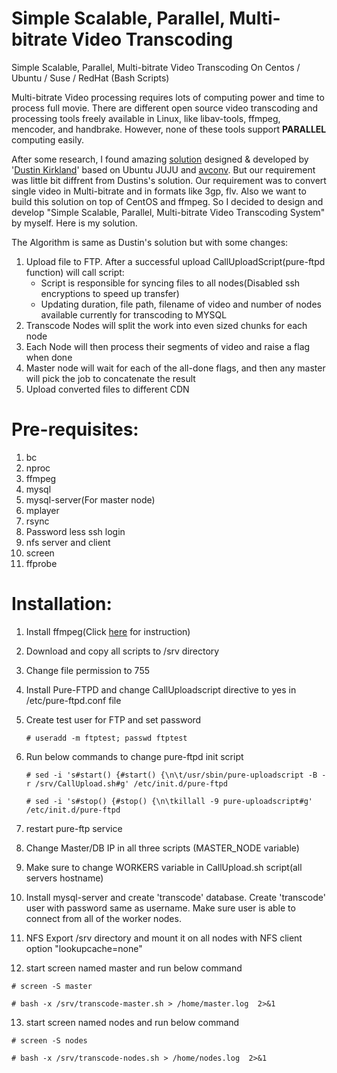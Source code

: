 # Simple Scalable, Parallel, Multi-bitrate Video Transcoding
Simple Scalable, Parallel, Multi-bitrate Video Transcoding On Centos / Ubuntu / Suse / RedHat (Bash Scripts)

Multi-bitrate Video processing requires lots of computing power and time to process full movie. There are different open source video transcoding and processing tools freely available in Linux, like libav-tools, ffmpeg, mencoder, and handbrake. However, none of these tools support **PARALLEL** computing easily.

After some research, I found amazing [solution](http://blog.dustinkirkland.com/2014/07/scalable-parallel-video-transcoding-on.html) designed & developed by '[Dustin Kirkland](http://blog.dustinkirkland.com/2014/07/scalable-parallel-video-transcoding-on.html)' based on Ubuntu JUJU and [avconv](https://libav.org/avconv.html). But our requirement was little bit diffrent from Dustins's solution. Our requirement was to convert single video in Multi-bitrate and in formats like 3gp, flv. Also we want to build this solution on top of CentOS and ffmpeg. So I decided to design and develop "Simple Scalable, Parallel, Multi-bitrate Video Transcoding System" by myself. Here is my solution.

The Algorithm is same as Dustin's solution but with some changes:

  1. Upload file to FTP. After a successful upload CallUploadScript(pure-ftpd function) will call script:
      - Script is responsible for syncing files to all nodes(Disabled ssh encryptions to speed up transfer)
      - Updating duration, file path, filename of video and number of nodes available currently for transcoding to MYSQL
  2. Transcode Nodes will split the work into even sized chunks for each node
  3. Each Node will then process their segments of video and raise a flag when done
  4. Master node will wait for each of the all-done flags, and then any master will pick the job to concatenate the result
  5. Upload converted files to different CDN

# Pre-requisites:
  1. bc
  2. nproc
  3. ffmpeg
  4. mysql
  5. mysql-server(For master node)
  6. mplayer
  7. rsync
  8. Password less ssh login
  9. nfs server and client
  10. screen
  11. ffprobe

# Installation:

1. Install ffmpeg(Click [here](http://wiki.razuna.com/display/ecp/FFMpeg+Installation+on+CentOS+and+RedHat) for instruction)
2. Download and copy all scripts to /srv directory
3. Change file permission to 755
4. Install Pure-FTPD and change CallUploadscript directive to yes in /etc/pure-ftpd.conf file
5. Create test user for FTP and set password

   `# useradd -m ftptest; passwd ftptest`
   
6. Run below commands to change pure-ftpd init script

   `# sed -i 's#start() {#start() {\n\t/usr/sbin/pure-uploadscript -B -r /srv/CallUpload.sh#g' /etc/init.d/pure-ftpd`

   `# sed -i 's#stop() {#stop() {\n\tkillall -9 pure-uploadscript#g' /etc/init.d/pure-ftpd`

7. restart pure-ftp service
8. Change Master/DB IP in all three scripts (MASTER_NODE variable)
9. Make sure to change WORKERS variable in CallUpload.sh script(all servers hostname)
10. Install mysql-server and create 'transcode' database. Create 'transcode' user with password same as username. Make sure user is able to connect from all of the worker nodes.
11. NFS Export /srv directory and mount it on all nodes with NFS client option "lookupcache=none"

12. start screen named master and run below command

   `# screen -S master`

   `# bash -x /srv/transcode-master.sh > /home/master.log  2>&1`

13. start screen named nodes and run below command

   `# screen -S nodes`

   `# bash -x /srv/transcode-nodes.sh > /home/nodes.log  2>&1`
